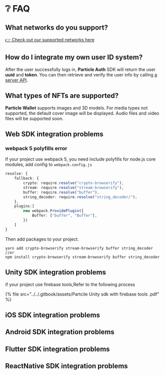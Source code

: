 # ❔ FAQ

## What networks do you support?

[👉 Check out our supported networks here](../../overview/available-networks/)

## How do I integrate my own user ID system?

After the user successfully logs in, **Particle Auth** SDK will return the user **uuid** and **token**. You can then retrieve and verify the user info by calling [a server API](../auth-service/sdks/server-api.md).

## What types of NFTs are supported?

**Particle Wallet** supports images and 3D models. For media types not supported, the default cover image will be displayed. Audio files and video files will be supported soon.

## Web SDK integration problems

### webpack 5 polyfills error

If your project use webpack 5, you need include polyfills for node.js core modules, add config to `webpack.config.js`

```typescript
resolve: {
    fallback: {
        crypto: require.resolve("crypto-browserify"),
        stream: require.resolve("stream-browserify"),
        buffer: require.resolve("buffer"),
        string_decoder: require.resolve("string_decoder/"),
    },
    plugins:[
        new webpack.ProvidePlugin({
            Buffer: ["buffer", "Buffer"],
        })
    ]
}
```

Then add packages to your project.

```
yarn add crypto-browserify stream-browserify buffer string_decoder
//or
npm install crypto-browserify stream-browserify buffer string_decoder
```



## Unity SDK integration problems

if your project use firebase tools,Refer to the following process

{% file src="../../.gitbook/assets/Partcile Unity sdk with firebase tools .pdf" %}

## iOS SDK integration problems

## Android SDK integration problems



## Flutter SDK integration problems

## ReactNative SDK integration problems











